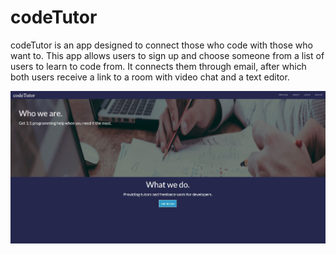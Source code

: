# codeTutor

codeTutor is an app designed to connect those who code with those who want to. This app allows users to sign up and choose someone from a list of users to learn to code from. It connects them through email, after which both users receive a link to a room with video chat and a text editor.

![Landing Page codeTutor](/ctmain.jpg)